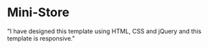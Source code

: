 # Mini-Store
"I have designed this template using HTML, CSS and jQuery and this template  is responsive."
